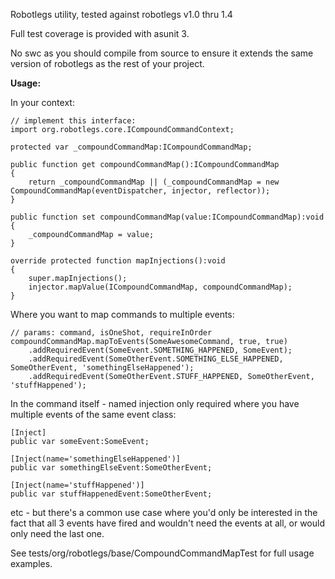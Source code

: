 Robotlegs utility, tested against robotlegs v1.0 thru 1.4

Full test coverage is provided with asunit 3.

No swc as you should compile from source to ensure it extends the same version of robotlegs as the rest of your project.

**Usage:**

In your context:
	
	// implement this interface:
	import org.robotlegs.core.ICompoundCommandContext;
	
	protected var _compoundCommandMap:ICompoundCommandMap;
	
	public function get compoundCommandMap():ICompoundCommandMap
    {
        return _compoundCommandMap || (_compoundCommandMap = new CompoundCommandMap(eventDispatcher, injector, reflector));
    }

    public function set compoundCommandMap(value:ICompoundCommandMap):void
    {
        _compoundCommandMap = value;
    }
	
	override protected function mapInjections():void
    {
        super.mapInjections();
        injector.mapValue(ICompoundCommandMap, compoundCommandMap);
    }
       

Where you want to map commands to multiple events:

	// params: command, isOneShot, requireInOrder
	compoundCommandMap.mapToEvents(SomeAwesomeCommand, true, true)
    	.addRequiredEvent(SomeEvent.SOMETHING_HAPPENED, SomeEvent);
    	.addRequiredEvent(SomeOtherEvent.SOMETHING_ELSE_HAPPENED, SomeOtherEvent, 'somethingElseHappened');
    	.addRequiredEvent(SomeOtherEvent.STUFF_HAPPENED, SomeOtherEvent, 'stuffHappened');
  

In the command itself - named injection only required where you have multiple events of the same event class:

	[Inject]
	public var someEvent:SomeEvent;

	[Inject(name='somethingElseHappened')]
	public var somethingElseEvent:SomeOtherEvent;

	[Inject(name='stuffHappened')]
	public var stuffHappenedEvent:SomeOtherEvent;

etc - but there's a common use case where you'd only be interested in the fact that all 3 events have fired and wouldn't need the events at all, or would only need the last one.  

See tests/org/robotlegs/base/CompoundCommandMapTest for full usage examples.
                      
